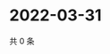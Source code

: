 # 2022-03-31

共 0 条

<!-- BEGIN WEIBO -->
<!-- 最后更新时间 Thu Mar 31 2022 03:11:20 GMT+0800 (China Standard Time) -->

<!-- END WEIBO -->
